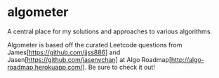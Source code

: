 # algometer
A central place for my solutions and approaches to various algorithms.

Algometer is based off the curated Leetcode questions from James[https://github.com/jjss886] and Jasen[https://github.com/jasenvchan] at Algo Roadmap[http://algo-roadmap.herokuapp.com/]. Be sure to check it out!
